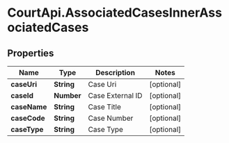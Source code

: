 # CourtApi.AssociatedCasesInnerAssociatedCases

## Properties
Name | Type | Description | Notes
------------ | ------------- | ------------- | -------------
**caseUri** | **String** | Case Uri | [optional] 
**caseId** | **Number** | Case External ID | [optional] 
**caseName** | **String** | Case Title | [optional] 
**caseCode** | **String** | Case Number | [optional] 
**caseType** | **String** | Case Type | [optional] 


